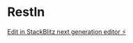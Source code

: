 # RestIn

[Edit in StackBlitz next generation editor ⚡️](https://stackblitz.com/~/github.com/thisisdeveloper/RestIn)
